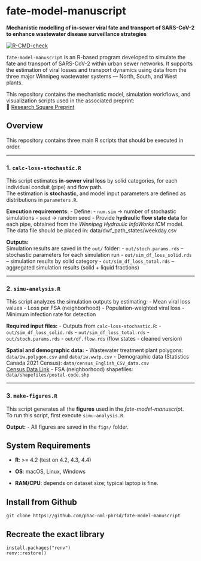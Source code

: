 # fate-model-manuscript

**Mechanistic modelling of in-sewer viral fate and transport of SARS-CoV-2 to enhance wastewater disease surveillance strategies**

[![R-CMD-check](https://github.com/phac-nml-phrsd/fate-model-manuscript/actions/workflows/R-CMD-check.yaml/badge.svg)](https://github.com/phac-nml-phrsd/fate-model-manuscript/actions/workflows/R-CMD-check.yaml)

`fate-model-manuscript` is an R-based program developed to simulate the fate and transport of SARS-CoV-2 within urban sewer networks. It supports the estimation of viral losses and transport dynamics using data from the three major Winnipeg wastewater systems — North, South, and West plants.

This repository contains the mechanistic model, simulation workflows, and visualization scripts used in the associated preprint:\
🔗 [Research Square Preprint](https://www.researchsquare.com/article/rs-7774650/v1)

## Overview

This repository contains three main R scripts that should be executed in order.

------------------------------------------------------------------------

### 1. `calc-loss-stochastic.R`

This script estimates **in-sewer viral loss** by solid categories, for each individual conduit (pipe) and flow path.\
The estimation is **stochastic**, and model input parameters are defined as distributions in `parameters.R`.

**Execution requirements:** - Define: - `num.sim` → number of stochastic simulations - `seed` → random seed - Provide **hydraulic flow state data** for each pipe, obtained from the *Winnipeg Hydraulic InfoWorks ICM* model.\
The data file should be placed in: data/dwf_path_states/weekday.csv

**Outputs:**\
Simulation results are saved in the `out/` folder: - `out/stoch.params.rds` – stochastic parameters for each simulation run - `out/sim_df_loss_solid.rds` – simulation results by solid category - `out/sim_df_loss_total.rds` – aggregated simulation results (solid + liquid fractions)

------------------------------------------------------------------------

### 2. `simu-analysis.R`

This script analyzes the simulation outputs by estimating: - Mean viral loss values - Loss per FSA (neighborhood) - Population-weighted viral loss - Minimum infection rate for detection

**Required input files:** - Outputs from `calc-loss-stochastic.R`: - `out/sim_df_loss_solid.rds` - `out/sim_df_loss_total.rds` - `out/stoch.params.rds` - `out/df.flow.rds` (flow states - cleaned version)

**Spatial and demographic data:** - Wastewater treatment plant polygons: `data/iw.polygon.csv` and `data/iw.wwtp.csv` - Demographic data (Statistics Canada 2021 Census): `data/census_English_CSV_data.csv`\
[Census Data Link](https://www12.statcan.gc.ca/census-recensement/2021/dp-pd/prof/details/page.cfm?Lang=E&SearchText=Winnipeg&DGUIDlist=2021A00054611040&GENDERlist=1,2,3&STATISTIClist=1,4&HEADERlist=0) - FSA (neighborhood) shapefiles: `data/shapefiles/postal-code.shp`

------------------------------------------------------------------------

### 3. `make-figures.R`

This script generates all the **figures** used in the *fate-model-manuscript*.\
To run this script, first execute `simu-analysis.R`.

**Output:** - All figures are saved in the `figs/` folder.

## System Requirements

-   **R**: \>= 4.2 (test on 4.2, 4.3, 4.4)

-   **OS**: macOS, Linux, Windows

-   **RAM/CPU**: depends on dataset size; typical laptop is fine.

## Install from Github

`git clone https://github.com/phac-nml-phrsd/fate-model-manuscript`

## Recreate the exact library

`install.packages("renv")`\
`renv::restore()`
